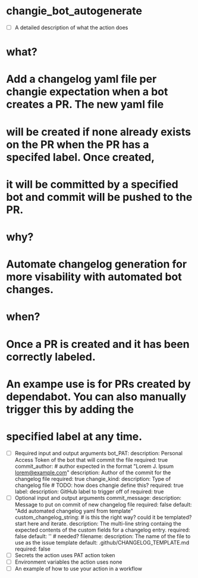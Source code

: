 # changie_bot_autogenerate
- [ ] A detailed description of what the action does
# **what?**
# Add a changelog yaml file per changie expectation when a bot creates a PR.  The new yaml file 
# will be created if none already exists on the PR when the PR has a specifed label.  Once created,
# it will be committed by a specified bot and commit will be pushed to the PR.
#
# **why?**
# Automate changelog generation for more visability with automated bot changes.

# **when?**
# Once a PR is created and it has been correctly labeled.  
#
# An exampe use is for PRs created by dependabot.  You can also manually trigger this by adding the
# specified label at any time.
- [ ] Required input and output arguments
  bot_PAT:
    description: Personal Access Token of the bot that will commit the file
    required: true
  commit_author: # author expected in the format "Lorem J. Ipsum <lorem@example.com>"
    description: Author of the commit for the changelog file
    required: true
  changie_kind:
    description: Type of changelog file  # TODO: how does changie define this?
    required: true
  label:
    description: GitHub label to trigger off of
    required: true
- [ ] Optional input and output arguments
  commit_message:
    description: Message to put on commit of new changelog file
    required: false
    default: "Add automated changelog yaml from template"
  custom_changelog_string: # is this the right way?  could it be templated? start here and iterate.
    description: The multi-line string containg the expected contents of the custom fields for a changelog entry.
    required: false
    default: ''  # needed?
  filename: 
    description: The name of the file to use as the issue template
    default: .github/CHANGELOG_TEMPLATE.md
    required: false
- [ ] Secrets the action uses
    PAT
    action token
- [ ] Environment variables the action uses
    none
- [ ] An example of how to use your action in a workflow